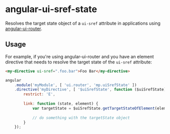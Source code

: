 # angular-ui-sref-state

Resolves the target state object of a `ui-sref` attribute in applications using [angular-ui-router](https://github.com/angular-ui/ui-router).

## Usage

For example, if you're using angular-ui-router and you have an element directive that needs to resolve the target state of the `ui-sref` attribute:

```html
<my-directive ui-sref=".foo.bar">Foo Bar</my-directive>
```

```js
angular
    .module('myModule', [ 'ui.router', 'mp.uiSrefState' ])
    .directive('myDirective', [ '$uiSrefState', function ($uiSrefState) {
        restrict: 'E',
        
        link: function (state, element) {
            var targetState = $uiSrefState.getTargetStateOfElement(element);
            
            // do something with the targetState object
        }
    });
```
